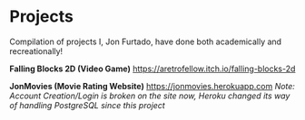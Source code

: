 # Projects
Compilation of projects I, Jon Furtado, have done both academically and recreationally!

**Falling Blocks 2D (Video Game)**
https://aretrofellow.itch.io/falling-blocks-2d

**JonMovies (Movie Rating Website)** 
https://jonmovies.herokuapp.com
*Note: Account Creation/Login is broken on the site now, Heroku changed its way of handling PostgreSQL since this project*
